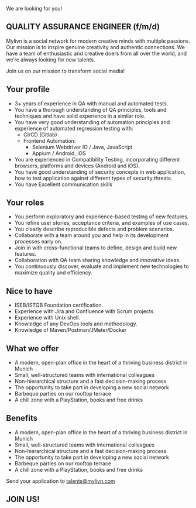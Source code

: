 We are looking for you!

## QUALITY ASSURANCE ENGINEER (f/m/d)

Mylivn is a social network for modern creative minds with multiple passions. Our mission is to inspire genuine creativity and authentic connections. We have a team of enthusiastic and creative doers from all over the world, and we’re always looking for new talents.

Join us on our mission to transform social media! 

## Your profile

- 3+ years of experience in QA with manual and automated tests.
- You have a thorough understanding of QA principles, tools and techniques and have solid experience in a similar role.
- You have very good understanding of automation principles and experience of automated regression testing with:
  - CI/CD (Gitlab)
  - Frontend Automation:
      - Selenium Webdriver IO / Java, JavaScript
      - Appium / Android, iOS
- You are experienced in Compatibility Testing, incorporating different browsers, platforms and devices (Android and iOS).
- You have good understanding of security concepts in web application, how to test application against different types of security threats.
- You have Excellent communication skills

## Your roles

- You perform exploratory and experience-based testing of new features.
- You refine user stories, acceptance criteria, and examples of use cases.
- You clearly describe reproducible defects and problem scenarios.
- Collaborate with a team around you and help in its development processes early on.
- Join in with cross-functional teams to define, design and build new features.
- Collaboration with QA team sharing knowledge and innovative ideas.
- You continuously discover, evaluate and implement new technologies to maximize quality and efficiency.

## Nice to have

- ISEB/ISTQB Foundation certification.
- Experience with Jira and Confluence with Scrum projects.
- Experience with Unix shell.
- Knowledge of any DevOps tools and methodology.
- Knowledge of Maven/Postman/JMeter/Docker

## What we offer

- A modern, open-plan office in the heart of a thriving business district in Munich
- Small, well-structured teams with international colleagues
- Non-hierarchical structure and a fast decision-making process
- The opportunity to take part in developing a new social network
- Barbeque parties on our rooftop terrace
- A chill zone with a PlayStation, books and free drinks

## Benefits
- A modern, open-plan office in the heart of a thriving business district in Munich 
- Small, well-structured teams with international colleagues 
- Non-hierarchical structure and a fast decision-making process 
- The opportunity to take part in developing a new social network 
- Barbeque parties on our rooftop terrace 
- A chill zone with a PlayStation, books and free drinks

Send your application to talents@mylivn.com

## JOIN US!

